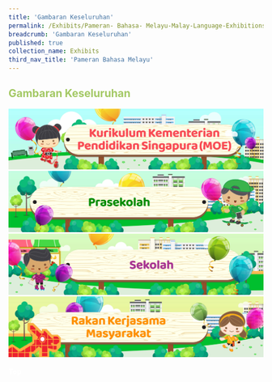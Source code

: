 ```yaml
---
title: 'Gambaran Keseluruhan'
permalink: /Exhibits/Pameran- Bahasa- Melayu-Malay-Language-Exhibitions-a/Gambaran-Keseluruhan/
breadcrumb: 'Gambaran Keseluruhan'
published: true
collection_name: Exhibits
third_nav_title: 'Pameran Bahasa Melayu'
---
```

<!-- Global site tag (gtag.js) - Google Ads: 726049306 -->
<script async src="https://www.googletagmanager.com/gtag/js?id=AW-726049306"></script>
<script>
  window.dataLayer = window.dataLayer || [];
  function gtag(){dataLayer.push(arguments);}
  gtag('js', new Date());
  gtag('config', 'AW-726049306');
</script>
<h2 style=" color:#a3c864;">Gambaran Keseluruhan</h2>
<a href="/Exhibits/pameran- bahasa- melayu-malay-language-exhibitions-b/moe-curriculum/">
  <img src="/images/MTLS_Overview_Banners_V5_ML-MOE.jpg"></a>
  <br/>
  <a href="/Exhibits/pameran-bahasa-melayu-malay-language-exhibitions-c/preschool/"><img src="/images/MTLS_Overview_Banners_V5_ML-Preschool.jpg"></a>
    <br/>
  <a href="/Exhibits/pameran- bahasa- melayu-malay-language-exhibitions-d/schools/"><img src="/images/MTLS_Overview_Banners_V5_ML-Schools.jpg"></a>
    <br/>
  <a href="/Exhibits/pameran- bahasa- melayu-malay-language-exhibitions-e/community-partners/"><img src="/images/MTLS_Overview_Banners_V5_ML-Community.jpg"></a><br/><br/>
<div class="btntop"><a href="#top" style="text-decoration:none;"><span style="color:white"><b>Top</b></span></a></div>

